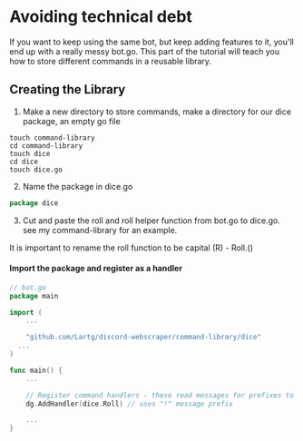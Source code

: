 # Avoiding technical debt
If you want to keep using the same bot, but keep adding features to it, you'll end up with a really messy bot.go. This part of the tutorial will teach you how to store different commands in a reusable library.

## Creating the Library
1. Make a new directory to store commands, make a directory for our dice package, an empty go file
```
touch command-library
cd command-library
touch dice
cd dice
touch dice.go

```

2. Name the package in dice.go

```go
package dice
```

3. Cut and paste the roll and roll helper function from bot.go to dice.go.
see my command-library for an example.

It is important to rename the roll function to be capital (R) - Roll.()

#### Import the package and register as a handler

```go
// bot.go
package main

import (
	...

	"github.com/Lartg/discord-webscraper/command-library/dice"
  ...
)

func main() {
	...

	// Register command handlers - these read messages for prefixes to check if they need to do things. commands could get very complex using many flags
	dg.AddHandler(dice.Roll) // uses "!" message prefix

	...
}

```
